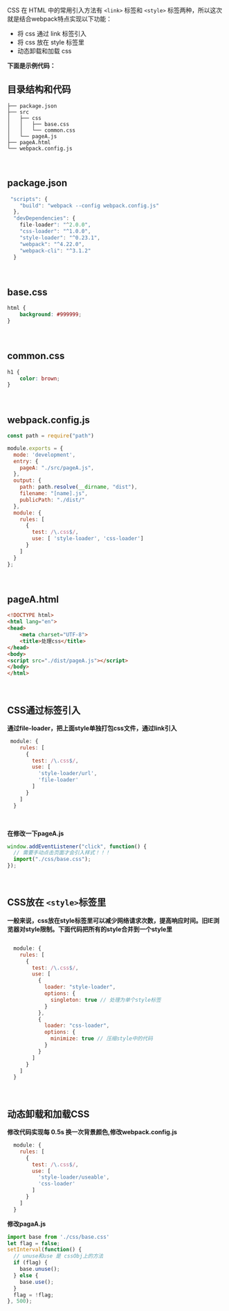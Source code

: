 
CSS 在 HTML 中的常用引入方法有 `<link>` 标签和 `<style>` 标签两种，所以这次就是结合webpack特点实现以下功能：

- 将 css 通过 link 标签引入
- 将 css 放在 style 标签里
- 动态卸载和加载 css

**下面是示例代码：**

<!-- more -->


## 目录结构和代码

```
├── package.json
├── src
│   ├── css
│   │   ├── base.css
│   │   └── common.css
│   └── pageA.js
├── pageA.html
└── webpack.config.js
```

<br />


## package.json
```js
 "scripts": {
    "build": "webpack --config webpack.config.js"
  },
  "devDependencies": {
    file-loader": "^2.0.0",
    "css-loader": "^1.0.0",
    "style-loader": "^0.23.1",
    "webpack": "^4.22.0",
    "webpack-cli": "^3.1.2"
  }
```

<br />


## base.css

```css
html {
    background: #999999;
}

```

<br />


## common.css

```css
h1 {
    color: brown;
}

```

<br />


## webpack.config.js

```js
const path = require("path")

module.exports = {
  mode: 'development',
  entry: {
    pageA: "./src/pageA.js",
  },
  output: {
    path: path.resolve(__dirname, "dist"),
    filename: "[name].js",
    publicPath: "./dist/"
  },
  module: {
    rules: [
      {
        test: /\.css$/,
        use: [ 'style-loader', 'css-loader']
      }
    ]
  }
};
```

<br />


## pageA.html

```html
<!DOCTYPE html>
<html lang="en">
<head>
    <meta charset="UTF-8">
    <title>处理css</title>
</head>
<body>
<script src="./dist/pageA.js"></script>
</body>
</html>

```


<br />


## CSS通过<link>标签引入
**通过file-loader，把上面style单独打包css文件，通过link引入**

```js
 module: {
    rules: [
      {
        test: /\.css$/,
        use: [
          'style-loader/url',
          'file-loader'
        ]
      }
    ]
  }
```

<br />

**在修改一下pageA.js**

```js
window.addEventListener("click", function() {
  // 需要手动点击页面才会引入样式！！！
  import("./css/base.css");
});

```

<br />

## CSS放在 `<style>`标签里
**一般来说，css放在style标签里可以减少网络请求次数，提高响应时间。旧IE浏览器对style限制。下面代码把所有的style合并到一个style里**

```js

  module: {
    rules: [
      {
        test: /\.css$/,
        use: [
          {
            loader: "style-loader",
            options: {
              singleton: true // 处理为单个style标签
            }
          },
          {
            loader: "css-loader",
            options: {
              minimize: true // 压缩style中的代码
            }
          }
        ]
      }
    ]
  }
```


<br />

## 动态卸载和加载CSS
**修改代码实现每 0.5s 换一次背景颜色,修改webpack.config.js**

```js
  module: {
    rules: [
      {
        test: /\.css$/,
        use: [
          'style-loader/useable',
          'css-loader'
        ]
      }
    ]
  }
```


**修改pagaA.js**

```js
import base from './css/base.css'
let flag = false;
setInterval(function() {
  // unuse和use 是 cssObj上的方法
  if (flag) {
    base.unuse();
  } else {
    base.use();
  }
  flag = !flag;
}, 500);

```

